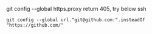git config --global https.proxy return 405, try below ssh

```shell
git config --global url."git@github.com:".insteadOf "https://github.com/"
```
